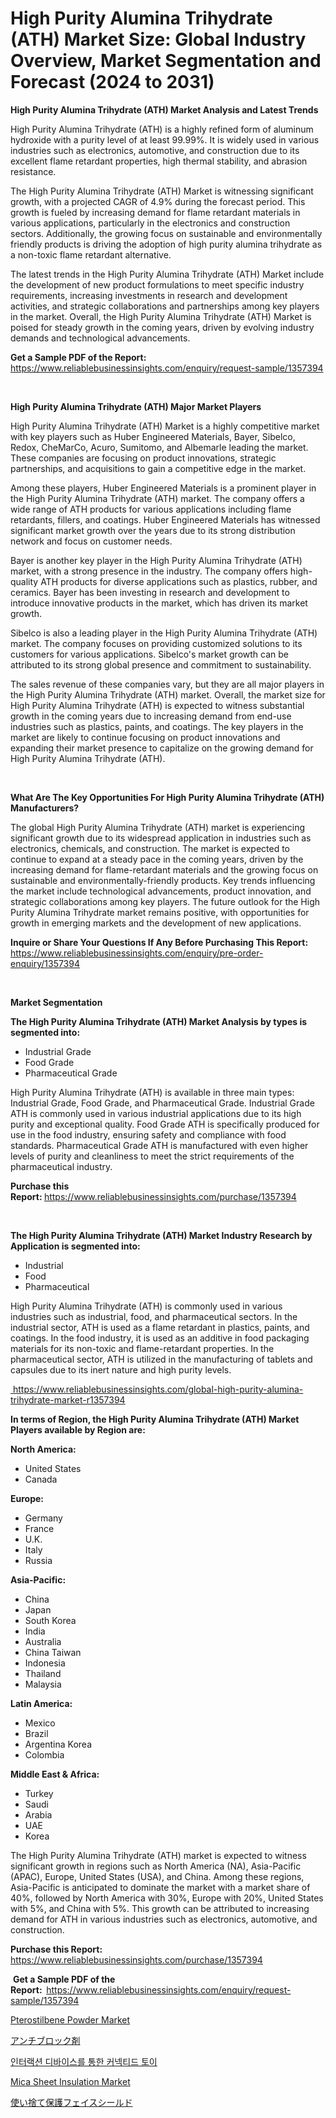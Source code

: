 <p><h1>High Purity Alumina Trihydrate (ATH) Market Size: Global Industry Overview, Market Segmentation and Forecast (2024 to 2031)</h1></p><p><strong>High Purity Alumina Trihydrate (ATH) Market Analysis and Latest Trends</strong></p>
<p><p>High Purity Alumina Trihydrate (ATH) is a highly refined form of aluminum hydroxide with a purity level of at least 99.99%. It is widely used in various industries such as electronics, automotive, and construction due to its excellent flame retardant properties, high thermal stability, and abrasion resistance. </p><p>The High Purity Alumina Trihydrate (ATH) Market is witnessing significant growth, with a projected CAGR of 4.9% during the forecast period. This growth is fueled by increasing demand for flame retardant materials in various applications, particularly in the electronics and construction sectors. Additionally, the growing focus on sustainable and environmentally friendly products is driving the adoption of high purity alumina trihydrate as a non-toxic flame retardant alternative.</p><p>The latest trends in the High Purity Alumina Trihydrate (ATH) Market include the development of new product formulations to meet specific industry requirements, increasing investments in research and development activities, and strategic collaborations and partnerships among key players in the market. Overall, the High Purity Alumina Trihydrate (ATH) Market is poised for steady growth in the coming years, driven by evolving industry demands and technological advancements.</p></p>
<p><strong>Get a Sample PDF of the Report:&nbsp;</strong> <a href="https://www.reliablebusinessinsights.com/enquiry/request-sample/1357394">https://www.reliablebusinessinsights.com/enquiry/request-sample/1357394</a></p>
<p>&nbsp;</p>
<p><strong>High Purity Alumina Trihydrate (ATH) Major Market Players</strong></p>
<p><p>High Purity Alumina Trihydrate (ATH) Market is a highly competitive market with key players such as Huber Engineered Materials, Bayer, Sibelco, Redox, CheMarCo, Acuro, Sumitomo, and Albemarle leading the market. These companies are focusing on product innovations, strategic partnerships, and acquisitions to gain a competitive edge in the market.</p><p>Among these players, Huber Engineered Materials is a prominent player in the High Purity Alumina Trihydrate (ATH) market. The company offers a wide range of ATH products for various applications including flame retardants, fillers, and coatings. Huber Engineered Materials has witnessed significant market growth over the years due to its strong distribution network and focus on customer needs.</p><p>Bayer is another key player in the High Purity Alumina Trihydrate (ATH) market, with a strong presence in the industry. The company offers high-quality ATH products for diverse applications such as plastics, rubber, and ceramics. Bayer has been investing in research and development to introduce innovative products in the market, which has driven its market growth.</p><p>Sibelco is also a leading player in the High Purity Alumina Trihydrate (ATH) market. The company focuses on providing customized solutions to its customers for various applications. Sibelco's market growth can be attributed to its strong global presence and commitment to sustainability.</p><p>The sales revenue of these companies vary, but they are all major players in the High Purity Alumina Trihydrate (ATH) market. Overall, the market size for High Purity Alumina Trihydrate (ATH) is expected to witness substantial growth in the coming years due to increasing demand from end-use industries such as plastics, paints, and coatings. The key players in the market are likely to continue focusing on product innovations and expanding their market presence to capitalize on the growing demand for High Purity Alumina Trihydrate (ATH).</p></p>
<p>&nbsp;</p>
<p><strong>What Are The Key Opportunities For High Purity Alumina Trihydrate (ATH) Manufacturers?</strong></p>
<p><p>The global High Purity Alumina Trihydrate (ATH) market is experiencing significant growth due to its widespread application in industries such as electronics, chemicals, and construction. The market is expected to continue to expand at a steady pace in the coming years, driven by the increasing demand for flame-retardant materials and the growing focus on sustainable and environmentally-friendly products. Key trends influencing the market include technological advancements, product innovation, and strategic collaborations among key players. The future outlook for the High Purity Alumina Trihydrate market remains positive, with opportunities for growth in emerging markets and the development of new applications.</p></p>
<p><strong>Inquire or Share Your Questions If Any Before Purchasing This Report:</strong> <a href="https://www.reliablebusinessinsights.com/enquiry/pre-order-enquiry/1357394">https://www.reliablebusinessinsights.com/enquiry/pre-order-enquiry/1357394</a></p>
<p>&nbsp;</p>
<p><strong>Market Segmentation</strong></p>
<p><strong>The High Purity Alumina Trihydrate (ATH) Market Analysis by types is segmented into:</strong></p>
<p><ul><li>Industrial Grade</li><li>Food Grade</li><li>Pharmaceutical Grade</li></ul></p>
<p><p>High Purity Alumina Trihydrate (ATH) is available in three main types: Industrial Grade, Food Grade, and Pharmaceutical Grade. Industrial Grade ATH is commonly used in various industrial applications due to its high purity and exceptional quality. Food Grade ATH is specifically produced for use in the food industry, ensuring safety and compliance with food standards. Pharmaceutical Grade ATH is manufactured with even higher levels of purity and cleanliness to meet the strict requirements of the pharmaceutical industry.</p></p>
<p><strong>Purchase this Report:&nbsp;</strong><a href="https://www.reliablebusinessinsights.com/purchase/1357394">https://www.reliablebusinessinsights.com/purchase/1357394</a></p>
<p>&nbsp;</p>
<p><strong>The High Purity Alumina Trihydrate (ATH) Market Industry Research by Application is segmented into:</strong></p>
<p><ul><li>Industrial</li><li>Food</li><li>Pharmaceutical</li></ul></p>
<p><p>High Purity Alumina Trihydrate (ATH) is commonly used in various industries such as industrial, food, and pharmaceutical sectors. In the industrial sector, ATH is used as a flame retardant in plastics, paints, and coatings. In the food industry, it is used as an additive in food packaging materials for its non-toxic and flame-retardant properties. In the pharmaceutical sector, ATH is utilized in the manufacturing of tablets and capsules due to its inert nature and high purity levels.</p></p>
<p><a href="https://www.reliablebusinessinsights.com/global-high-purity-alumina-trihydrate-market-r1357394">&nbsp;https://www.reliablebusinessinsights.com/global-high-purity-alumina-trihydrate-market-r1357394</a></p>
<p><strong>In terms of Region, the High Purity Alumina Trihydrate (ATH) Market Players available by Region are:</strong></p>
<p>
    <p> <strong> North America: </strong>
        <ul>
            <li>United States</li>
            <li>Canada</li>
        </ul>
        </p> 
    <p> <strong> Europe: </strong>
        <ul>
            <li>Germany</li>
            <li>France</li>
            <li>U.K.</li>
            <li>Italy</li>
            <li>Russia</li>
        </ul>
        </p> 
    <p> <strong> Asia-Pacific: </strong>
        <ul>
            <li>China</li>
            <li>Japan</li>
            <li>South Korea</li>
            <li>India</li>
            <li>Australia</li>
            <li>China Taiwan</li>
            <li>Indonesia</li>
            <li>Thailand</li>
            <li>Malaysia</li>
        </ul>
        </p> 
    <p> <strong> Latin America: </strong>
        <ul>
            <li>Mexico</li>
            <li>Brazil</li>
            <li>Argentina Korea</li>
            <li>Colombia</li>
        </ul>
        </p> 
    <p> <strong> Middle East & Africa: </strong>
        <ul>
            <li>Turkey</li>
            <li>Saudi</li>
            <li>Arabia</li>
            <li>UAE</li>
            <li>Korea</li>
        </ul>
    </p>
    </p>
<p><p>The High Purity Alumina Trihydrate (ATH) market is expected to witness significant growth in regions such as North America (NA), Asia-Pacific (APAC), Europe, United States (USA), and China. Among these regions, Asia-Pacific is anticipated to dominate the market with a market share of 40%, followed by North America with 30%, Europe with 20%, United States with 5%, and China with 5%. This growth can be attributed to increasing demand for ATH in various industries such as electronics, automotive, and construction.</p></p>
<p><strong>Purchase this Report: </strong><a href="https://www.reliablebusinessinsights.com/purchase/1357394">https://www.reliablebusinessinsights.com/purchase/1357394</a></p>
<p>&nbsp;<strong>Get a Sample PDF of the Report:&nbsp;&nbsp;</strong><a href="https://www.reliablebusinessinsights.com/enquiry/request-sample/1357394">https://www.reliablebusinessinsights.com/enquiry/request-sample/1357394</a></p>
<p><strong></strong></p>
<p><p><a href="https://github.com/crlaem461/Market-Research-Report-List-1/blob/main/pterostilbene-powder-market.md">Pterostilbene Powder Market</a></p><p><a href="https://github.com/kegley4963/Market-Research-Report-List-1/blob/main/5189679135808.md">アンチブロック剤</a></p><p><a href="https://github.com/kvbohdfy111/Market-Research-Report-List-1/blob/main/6717587141302.md">인터랙션 디바이스를 통한 커넥티드 토이</a></p><p><a href="https://github.com/refatkhan11277/Market-Research-Report-List-1/blob/main/mica-sheet-insulation-market.md">Mica Sheet Insulation Market</a></p><p><a href="https://github.com/LuzHills1972/Market-Research-Report-List-1/blob/main/4752473135809.md">使い捨て保護フェイスシールド</a></p></p>